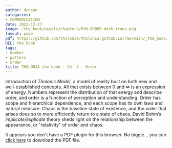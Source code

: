 ```yaml
---
author: duncan
categories:
- COMMUNICATION
date: 2022-12-17
image: /the_book/assets/chapters/030-ORDER-dark-trans.png
layout: page
pdf: https://github.com/tholonia/tholonia.github.io/raw/main/_the_book/assets/chapters/030-ORDER.pdf
DEL: the_book
tags:
- number
- pattern
- order
title: THOLONIA the book - Ch. 3 - Order
---
```


Introduction of *Tholonic Model*, a model of reality built on both new and well-established concepts.  All that exists between 0 and &infin; is an expression of energy.  Numbers represent the distribution of that energy and describe order, and order is a function of perception and understanding.  Order has scope and hierarchical dependence, and each scope has its own laws and natural measure.  Chaos is the baseline state of existence, and the order that arises does so to more efficiently return to a state of chaos.  David Bohm’s *implicate/explicate* theory sheds light on the relationship between the appearance, or "relativity" of order and chaos.

<!--more-->

<object data='{{ page.pdf }}#zoom=100%' width='100%' height='1000' type='application/pdf'><p>It appears you don't have a PDF plugin for this browser. No biggie... you can <a href='{{ page.pdf }}'> click here</a> to download the PDF file.</p></object>